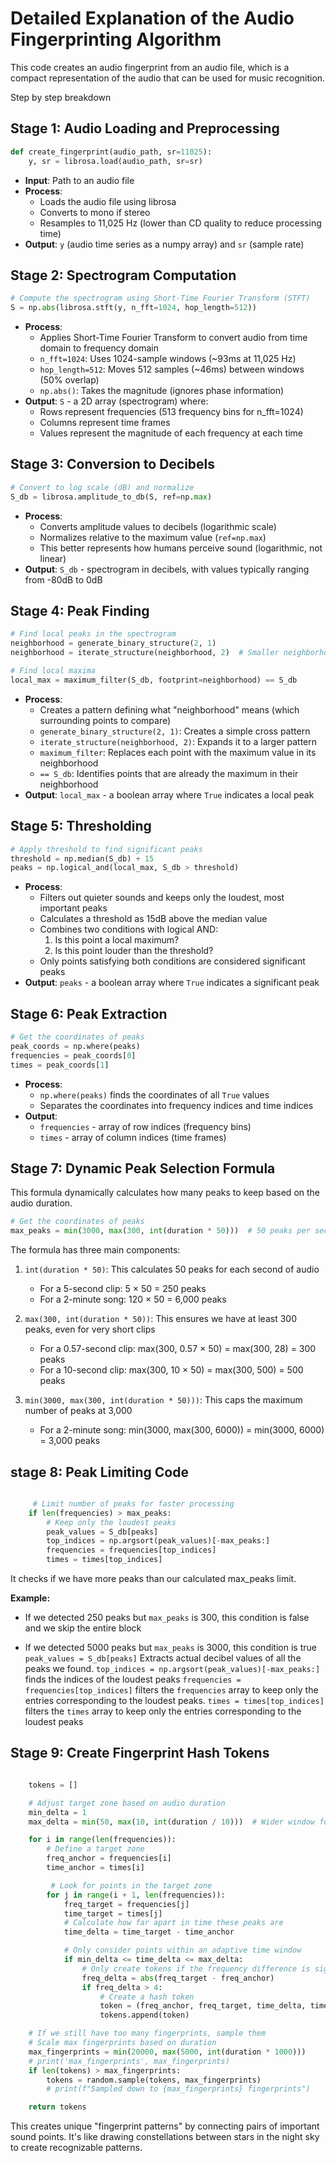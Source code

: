 # Detailed Explanation of the Audio Fingerprinting Algorithm

This code creates an audio fingerprint from an audio file, which is a compact representation of the audio that can be used for music recognition.

Step by step breakdown

## Stage 1: Audio Loading and Preprocessing

```python
def create_fingerprint(audio_path, sr=11025):
    y, sr = librosa.load(audio_path, sr=sr)
```

- **Input**: Path to an audio file
- **Process**:
  - Loads the audio file using librosa
  - Converts to mono if stereo
  - Resamples to 11,025 Hz (lower than CD quality to reduce processing time)
- **Output**: `y` (audio time series as a numpy array) and `sr` (sample rate)

## Stage 2: Spectrogram Computation

```python
# Compute the spectrogram using Short-Time Fourier Transform (STFT)
S = np.abs(librosa.stft(y, n_fft=1024, hop_length=512))
```

- **Process**:
  - Applies Short-Time Fourier Transform to convert audio from time domain to frequency domain
  - `n_fft=1024`: Uses 1024-sample windows (~93ms at 11,025 Hz)
  - `hop_length=512`: Moves 512 samples (~46ms) between windows (50% overlap)
  - `np.abs()`: Takes the magnitude (ignores phase information)
- **Output**: `S` - a 2D array (spectrogram) where:
  - Rows represent frequencies (513 frequency bins for n_fft=1024)
  - Columns represent time frames
  - Values represent the magnitude of each frequency at each time

## Stage 3: Conversion to Decibels

```python
# Convert to log scale (dB) and normalize
S_db = librosa.amplitude_to_db(S, ref=np.max)
```

- **Process**:
  - Converts amplitude values to decibels (logarithmic scale)
  - Normalizes relative to the maximum value (`ref=np.max`)
  - This better represents how humans perceive sound (logarithmic, not linear)
- **Output**: `S_db` - spectrogram in decibels, with values typically ranging from -80dB to 0dB

## Stage 4: Peak Finding

```python
# Find local peaks in the spectrogram
neighborhood = generate_binary_structure(2, 1)
neighborhood = iterate_structure(neighborhood, 2)  # Smaller neighborhood

# Find local maxima
local_max = maximum_filter(S_db, footprint=neighborhood) == S_db
```

- **Process**:
  - Creates a pattern defining what "neighborhood" means (which surrounding points to compare)
  - `generate_binary_structure(2, 1)`: Creates a simple cross pattern
  - `iterate_structure(neighborhood, 2)`: Expands it to a larger pattern
  - `maximum_filter`: Replaces each point with the maximum value in its neighborhood
  - `== S_db`: Identifies points that are already the maximum in their neighborhood
- **Output**: `local_max` - a boolean array where `True` indicates a local peak

## Stage 5: Thresholding

```python
# Apply threshold to find significant peaks
threshold = np.median(S_db) + 15
peaks = np.logical_and(local_max, S_db > threshold)
```

- **Process**:
  - Filters out quieter sounds and keeps only the loudest, most important peaks
  - Calculates a threshold as 15dB above the median value
  - Combines two conditions with logical AND:
    1. Is this point a local maximum?
    2. Is this point louder than the threshold?
  - Only points satisfying both conditions are considered significant peaks
- **Output**: `peaks` - a boolean array where `True` indicates a significant peak

## Stage 6: Peak Extraction

```python
# Get the coordinates of peaks
peak_coords = np.where(peaks)
frequencies = peak_coords[0]
times = peak_coords[1]
```

- **Process**:
  - `np.where(peaks)` finds the coordinates of all `True` values
  - Separates the coordinates into frequency indices and time indices
- **Output**:
  - `frequencies` - array of row indices (frequency bins)
  - `times` - array of column indices (time frames)

## Stage 7: Dynamic Peak Selection Formula

This formula dynamically calculates how many peaks to keep based on the audio duration.

```python
# Get the coordinates of peaks
max_peaks = min(3000, max(300, int(duration * 50)))  # 50 peaks per second, up to 3000
```

The formula has three main components:

1. `int(duration * 50)`: This calculates 50 peaks for each second of audio

   - For a 5-second clip: 5 × 50 = 250 peaks
   - For a 2-minute song: 120 × 50 = 6,000 peaks

2. `max(300, int(duration * 50))`: This ensures we have at least 300 peaks, even for very short clips

   - For a 0.57-second clip: max(300, 0.57 × 50) = max(300, 28) = 300 peaks
   - For a 10-second clip: max(300, 10 × 50) = max(300, 500) = 500 peaks

3. `min(3000, max(300, int(duration * 50)))`: This caps the maximum number of peaks at 3,000
   - For a 2-minute song: min(3000, max(300, 6000)) = min(3000, 6000) = 3,000 peaks

## stage 8: Peak Limiting Code

```python

     # Limit number of peaks for faster processing
    if len(frequencies) > max_peaks:
        # Keep only the loudest peaks
        peak_values = S_db[peaks]
        top_indices = np.argsort(peak_values)[-max_peaks:]
        frequencies = frequencies[top_indices]
        times = times[top_indices]
```

It checks if we have more peaks than our calculated max_peaks limit.

**Example:**

- If we detected 250 peaks but `max_peaks` is 300, this condition is false and we skip the entire block

- If we detected 5000 peaks but `max_peaks` is 3000, this condition is true
  `peak_values = S_db[peaks]` Extracts actual decibel values of all the peaks we found.
  `top_indices = np.argsort(peak_values)[-max_peaks:]` finds the indices of the loudest peaks
  `frequencies = frequencies[top_indices]` filters the `frequencies` array to keep only the entries corresponding to the loudest peaks.
  `times = times[top_indices]` filters the `times` array to keep only the entries corresponding to the loudest peaks

## Stage 9: Create Fingerprint Hash Tokens

```python

    tokens = []

    # Adjust target zone based on audio duration
    min_delta = 1
    max_delta = min(50, max(10, int(duration / 10)))  # Wider window for longer songs

    for i in range(len(frequencies)):
        # Define a target zone
        freq_anchor = frequencies[i]
        time_anchor = times[i]

         # Look for points in the target zone
        for j in range(i + 1, len(frequencies)):
            freq_target = frequencies[j]
            time_target = times[j]
            # Calculate how far apart in time these peaks are
            time_delta = time_target - time_anchor

            # Only consider points within an adaptive time window
            if min_delta <= time_delta <= max_delta:
                # Only create tokens if the frequency difference is significant
                freq_delta = abs(freq_target - freq_anchor)
                if freq_delta > 4:
                    # Create a hash token
                    token = (freq_anchor, freq_target, time_delta, time_anchor)
                    tokens.append(token)

    # If we still have too many fingerprints, sample them
    # Scale max fingerprints based on duration
    max_fingerprints = min(20000, max(5000, int(duration * 1000)))
    # print('max_fingerprints', max_fingerprints)
    if len(tokens) > max_fingerprints:
        tokens = random.sample(tokens, max_fingerprints)
        # print(f"Sampled down to {max_fingerprints} fingerprints")

    return tokens

```

This creates unique "fingerprint patterns" by connecting pairs of important sound points. It's like drawing constellations between stars in the night sky to create recognizable patterns.
